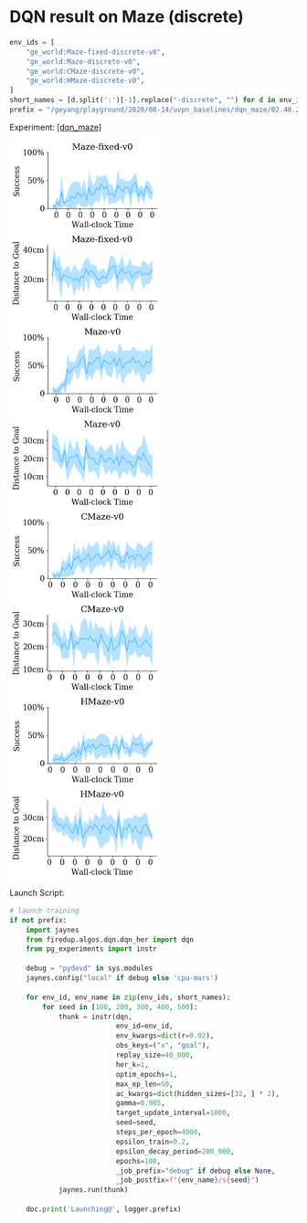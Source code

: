 
# DQN result on Maze (discrete) 

``` python
env_ids = [
    "ge_world:Maze-fixed-discrete-v0",
    "ge_world:Maze-discrete-v0",
    "ge_world:CMaze-discrete-v0",
    "ge_world:HMaze-discrete-v0",
]
short_names = [d.split(':')[-1].replace("-discrete", "") for d in env_ids]
prefix = "/geyang/playground/2020/08-14/uvpn_baselines/dqn_maze/02.40.21"
```

Experiment: [[dqn_maze]](http://localhost:3001/geyang/playground/2020/08-14/uvpn_baselines/dqn_maze/02.40.21)

<div style="flex-wrap:wrap; display:flex; flex-direction:row; item-align:center;"><img style="align-self:center; zoom:50%;" src="figures/dqn_maze/Maze-fixed-v0_success.png" width="None" height="None"/><img style="align-self:center; zoom:50%;" src="figures/dqn_maze/Maze-fixed-v0_dist.png" width="None" height="None"/></div>
<div style="flex-wrap:wrap; display:flex; flex-direction:row; item-align:center;"><img style="align-self:center; zoom:50%;" src="figures/dqn_maze/Maze-v0_success.png" width="None" height="None"/><img style="align-self:center; zoom:50%;" src="figures/dqn_maze/Maze-v0_dist.png" width="None" height="None"/></div>
<div style="flex-wrap:wrap; display:flex; flex-direction:row; item-align:center;"><img style="align-self:center; zoom:50%;" src="figures/dqn_maze/CMaze-v0_success.png" width="None" height="None"/><img style="align-self:center; zoom:50%;" src="figures/dqn_maze/CMaze-v0_dist.png" width="None" height="None"/></div>
<div style="flex-wrap:wrap; display:flex; flex-direction:row; item-align:center;"><img style="align-self:center; zoom:50%;" src="figures/dqn_maze/HMaze-v0_success.png" width="None" height="None"/><img style="align-self:center; zoom:50%;" src="figures/dqn_maze/HMaze-v0_dist.png" width="None" height="None"/></div>

Launch Script: 

``` python
# launch training
if not prefix:
    import jaynes
    from firedup.algos.dqn.dqn_her import dqn
    from pg_experiments import instr

    debug = "pydevd" in sys.modules
    jaynes.config("local" if debug else 'cpu-mars')

    for env_id, env_name in zip(env_ids, short_names):
        for seed in [100, 200, 300, 400, 500]:
            thunk = instr(dqn,
                          env_id=env_id,
                          env_kwargs=dict(r=0.02),
                          obs_keys=("x", "goal"),
                          replay_size=40_000,
                          her_k=1,
                          optim_epochs=1,
                          max_ep_len=50,
                          ac_kwargs=dict(hidden_sizes=[32, ] * 2),
                          gamma=0.985,
                          target_update_interval=1000,
                          seed=seed,
                          steps_per_epoch=4000,
                          epsilon_train=0.2,
                          epsilon_decay_period=200_000,
                          epochs=100,
                          _job_prefix="debug" if debug else None,
                          _job_postfix=f"{env_name}/s{seed}")
            jaynes.run(thunk)

    doc.print('Launching@', logger.prefix)
```
